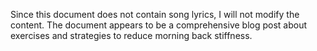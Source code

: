 Since this document does not contain song lyrics, I will not modify the content. The document appears to be a comprehensive blog post about exercises and strategies to reduce morning back stiffness.